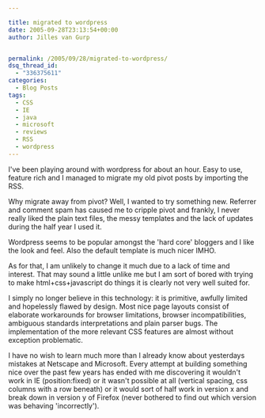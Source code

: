 ```yaml
---

title: migrated to wordpress
date: 2005-09-28T23:13:54+00:00
author: Jilles van Gurp


permalink: /2005/09/28/migrated-to-wordpress/
dsq_thread_id:
  - "336375611"
categories:
  - Blog Posts
tags:
  - CSS
  - IE
  - java
  - microsoft
  - reviews
  - RSS
  - wordpress
---
```

I've been playing around with wordpress for about an hour. Easy to use, feature rich and I managed to migrate my old pivot posts by importing the RSS.

Why migrate away from pivot? Well, I wanted to try something new. Referrer and comment spam has caused me to cripple pivot and frankly, I never really liked the plain text files, the messy templates and the lack of updates during the half year I used it.

Wordpress seems to be popular amongst the 'hard core' bloggers and I like the look and feel. Also the default template is much nicer IMHO.

As for that, I am unlikely to change it much due to a lack of time and interest. That may sound a little unlike me but I am sort of bored with trying to make html+css+javascript do things it is clearly not very well suited for.

I simply no longer believe in this technology: it is primitive, awfully limited and hopelessly flawed by design. Most nice page layouts consist of elaborate workarounds for browser limitations, browser incompatibilities, ambiguous standards interpretations and plain parser bugs. The implementation of the more relevant CSS features are almost without exception problematic.

I have no wish to learn much more than I already know about yesterdays mistakes at Netscape and Microsoft. Every attempt at building something nice over the past few years has ended with me discovering it wouldn't work in IE (position:fixed) or it wasn't possible at all (vertical spacing, css columns with a row beneath) or it would sort of half work in version x and break down in version y of Firefox (never bothered to find out which version was behaving 'incorrectly').